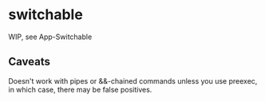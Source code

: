 # switchable

WIP, see App-Switchable

## Caveats

Doesn't work with pipes or &&-chained commands unless you use preexec, in which case, there may be false positives.

